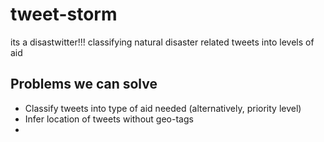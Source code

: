 # tweet-storm
its a disastwitter!!! classifying natural disaster related tweets into levels of aid

## Problems we can solve
- Classify tweets into type of aid needed (alternatively, priority level)
- Infer location of tweets without geo-tags
- 
